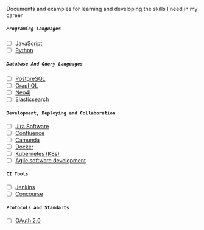 Documents and examples for learning and developing the skills I need in my career 

##### `Programing Languages`
- [ ] [JavaScript](./JavaScript) <br />
- [ ] [Python](./Python) <br />

##### `Database And Query Languages`
- [ ] [PostgreSQL](./postgresql/README.md) <br />
- [ ] [GraphQL](./graphql/README.md) <br />
- [ ] [Neo4j](./neo4j/README.md) <br />
- [ ] [Elasticsearch ](./elasticsearch/README.md) <br />

#### `Development, Deploying and Collaboration` 
- [ ] [Jira Software](https://www.atlassian.com/software/jira)
- [ ] [Confluence ](https://www.atlassian.com/software/confluence)
- [ ] [Camunda](https://camunda.com/)
- [ ] [Docker](https://www.docker.com/)
- [ ] [Kubernetes (K8s)](https://kubernetes.io/)
- [ ] [Agile software development](https://www.agilealliance.org/agile101/agile-glossary/)

#### `CI Tools`
- [ ] [Jenkins](https://jenkins.io/)
- [ ] [Concourse](https://concourse-ci.org/)

#### `Protocols and Standarts`
- [ ] [OAuth 2.0](https://oauth.net/)

